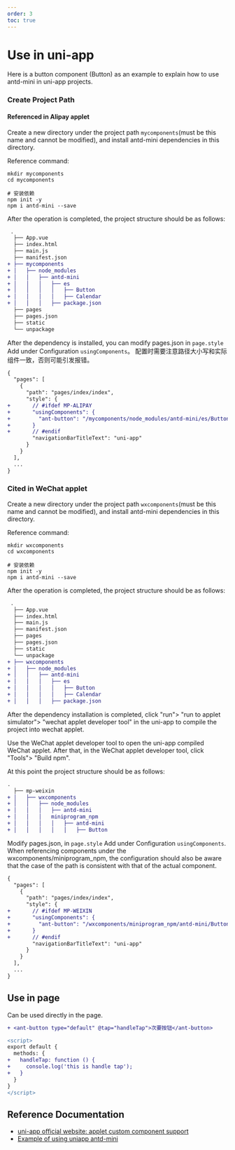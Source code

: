 ```yaml
---
order: 3
toc: true
---
```


# Use in uni-app

Here is a button component (Button) as an example to explain how to use antd-mini in uni-app projects.

### Create Project Path

#### Referenced in Alipay applet

Create a new directory under the project path `mycomponents`(must be this name and cannot be modified), and install antd-mini dependencies in this directory.

Reference command:

```shell
mkdir mycomponents
cd mycomponents

# 安装依赖
npm init -y
npm i antd-mini --save
```

After the operation is completed, the project structure should be as follows:

```diff
 .
  ├── App.vue
  ├── index.html
  ├── main.js
  ├── manifest.json
+ ├── mycomponents
+ │   ├── node_modules
+ │   │   ├── antd-mini
+ │   │   │   ├── es
+ │   │   │   │   ├── Button
+ │   │   │   │   ├── Calendar
+ │   │   │   ├── package.json
  ├── pages
  ├── pages.json
  ├── static
  └── unpackage
```

After the dependency is installed, you can modify pages.json in `page.style` Add under Configuration `usingComponents`。
配置时需要注意路径大小写和实际组件一致，否则可能引发报错。

```diff
{
  "pages": [
    {
      "path": "pages/index/index",
      "style": {
+       // #ifdef MP-ALIPAY
+       "usingComponents": {
+         "ant-button": "/mycomponents/node_modules/antd-mini/es/Button/index"
+       }
+       // #endif
        "navigationBarTitleText": "uni-app"
      }
    }
  ],
  ...
}
```

### Cited in WeChat applet

Create a new directory under the project path `wxcomponents`(must be this name and cannot be modified), and install antd-mini dependencies in this directory.

Reference command:

```shell
mkdir wxcomponents
cd wxcomponents

# 安装依赖
npm init -y
npm i antd-mini --save
```

After the operation is completed, the project structure should be as follows:

```diff
 .
  ├── App.vue
  ├── index.html
  ├── main.js
  ├── manifest.json
  ├── pages
  ├── pages.json
  ├── static
  └── unpackage
+ ├── wxcomponents
+ │   ├── node_modules
+ │   │   ├── antd-mini
+ │   │   │   ├── es
+ │   │   │   │   ├── Button
+ │   │   │   │   ├── Calendar
+ │   │   │   ├── package.json
```

After the dependency installation is completed, click "run"> "run to applet simulator"> "wechat applet developer tool" in the uni-app to compile the project into wechat applet.

Use the WeChat applet developer tool to open the uni-app compiled WeChat applet. After that, in the WeChat applet developer tool, click "Tools"> "Build npm".

At this point the project structure should be as follows:

```diff
.
  ├── mp-weixin
+ │   ├── wxcomponents
+ │   │   ├── node_modules
+ │   │   │   ├── antd-mini
+ │   │   │   miniprogram_npm
+ │   │   │   │   ├── antd-mini
+ │   │   │   │   │   ├── Button
```

Modify pages.json, in `page.style` Add under Configuration `usingComponents`. When referencing components under the wxcomponents/miniprogram_npm, the configuration should also be aware that the case of the path is consistent with that of the actual component.

```diff
{
  "pages": [
    {
      "path": "pages/index/index",
      "style": {
+       // #ifdef MP-WEIXIN
+       "usingComponents": {
+         "ant-button": "/wxcomponents/miniprogram_npm/antd-mini/Button/index"
+       }
+       // #endif
        "navigationBarTitleText": "uni-app"
      }
    }
  ],
  ...
}
```

## Use in page

Can be used directly in the page.

```diff
+ <ant-button type="default" @tap="handleTap">次要按钮</ant-button>
```

```diff
<script>
export default {
  methods: {
+   handleTap: function () {
+     console.log('this is handle tap');
+   }
  }
}
</script>
```

## Reference Documentation

- [uni-app official website: applet custom component support](https://zh.uniapp.dcloud.io/tutorial/miniprogram-subject.html)
- [Example of using uniapp antd-mini](https://github.com/DiamondYuan/antd-mini-uniapp)
